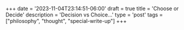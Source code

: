 +++
date = '2023-11-04T23:14:51-06:00'
draft = true
title = 'Choose or Decide'
description = 'Decision vs Choice...'
type = 'post'
tags = ["philosophy", "thought", "special-write-up"]
+++